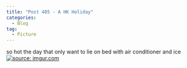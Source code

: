 ```yaml
---
title: "Post 405 - A HK Holiday"
categories:
  - Blog
tag:
  - Picture
---
```


so hot the day that only want to lie on bed with air conditioner and ice
<a href="https://imgur.com/V9RXZzL"><img src="https://i.imgur.com/V9RXZzL.jpg" title="source: imgur.com" /></a>

<script src="https://utteranc.es/client.js"  
        repo="serendipityinlife/serendipityinlife.github.io"
        issue-term="pathname"
        theme="github-light"
        crossorigin="anonymous"
        async>
</script>

